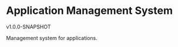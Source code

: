 Application Management System
===================
v1.0.0-SNAPSHOT

Management system for applications.
